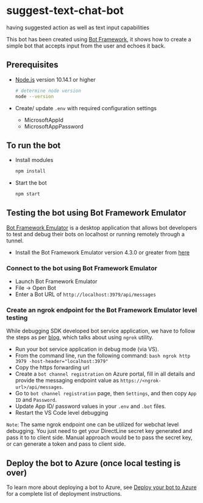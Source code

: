 # suggest-text-chat-bot

having suggested action as well as text input capabilities

This bot has been created using [Bot Framework](https://dev.botframework.com), it shows how to create a simple bot that accepts input from the user and echoes it back.

## Prerequisites

- [Node.js](https://nodejs.org) version 10.14.1 or higher

    ```bash
    # determine node version
    node --version
    ```
- Create/ update `.env` with required configuration settings
    - MicrosoftAppId
    - MicrosoftAppPassword

## To run the bot

- Install modules

    ```bash
    npm install
    ```

- Start the bot

    ```bash
    npm start
    ```

## Testing the bot using Bot Framework Emulator

[Bot Framework Emulator](https://github.com/microsoft/botframework-emulator) is a desktop application that allows bot developers to test and debug their bots on localhost or running remotely through a tunnel.

- Install the Bot Framework Emulator version 4.3.0 or greater from [here](https://github.com/Microsoft/BotFramework-Emulator/releases)

### Connect to the bot using Bot Framework Emulator

- Launch Bot Framework Emulator
- File -> Open Bot
- Enter a Bot URL of `http://localhost:3979/api/messages`

### Create an ngrok endpoint for the Bot Framework Emulator level testing
	
While debugging SDK developed bot service application, we have to follow the steps as per [blog](https://blog.botframework.com/2017/10/19/debug-channel-locally-using-ngrok/), which talks about using `ngrok` utility.
-   Run your bot service application in debug mode (via VS).
-   From the command line, run the following command:
        ```bash
		ngrok http 3979 -host-header="localhost:3979"
        ```
-   Copy the https forwarding url
-   Create a `bot channel registration` on Azure portal, fill in all details and provide the messaging endpoint value as `https://<ngrok-url>/api/messages`.
-   Go to `bot channel registration` page, then `Settings`, and then copy `App ID` and `Password`.
-   Update App ID/ password values in your `.env` and `.bot` files.
-   Restart the VS Code level debugging

`Note`: The same ngrok endpoint one can be utilized for webchat level debugging. You just need to get your DirectLine secret key generated and pass it to to client side. Manual approach would be to pass the secret key, or can generate a token and pass to client side.

## Deploy the bot to Azure (once local testing is over)

To learn more about deploying a bot to Azure, see [Deploy your bot to Azure](https://aka.ms/azuredeployment) for a complete list of deployment instructions.
